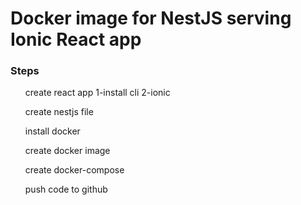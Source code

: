<h1>Docker image for NestJS serving Ionic React app </h1>

<h3>Steps</h3>
<ul>create react app 
1-install cli
2-ionic</ul>
<ul>create nestjs file</ul>
<ul>install docker</ul>
<ul>create docker image </ul>
<ul>create docker-compose</ul>
<ul>push code to github</ul>
